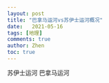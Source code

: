 ```yaml
---
layout: post
title: "巴拿马运河vs苏伊士运河概况"
date:   2021-05-16
tags: [地理]
comments: true
author: Zhen
toc: true
---
```

苏伊士运河
巴拿马运河
<!--stackedit_data:
eyJoaXN0b3J5IjpbLTIxMjA0NjYwMDhdfQ==
-->